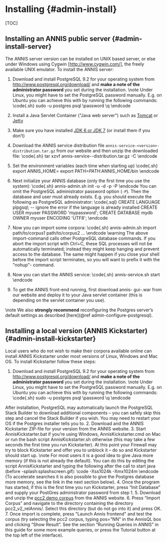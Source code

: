 Installing {#admin-install}
===========================

[TOC]

Installing an ANNIS public server {#admin-install-server}
---------------------------------

The ANNIS server version can be installed on UNIX based server, or else under
Windows using Cygwin [http://www.cygwin.com/], the freely available UNIX
emulator. To install the ANNIS server:

1. Download and install PostgreSQL 9.2 for your operating system from 
http://www.postgresql.org/download/ and **make a note of the administrator
password** you set during the installation.
\note Under Linux, you might have to set the PostgreSQL password
manually. E.g. on Ubuntu you can achieve this with by running
the following commands:
\code{.sh}
sudo -u postgres psql
\password
\q
\endcode

2. Install a Java Servlet Container ("Java web server") such as [Tomcat](http://tomcat.apache.org/) or [Jetty](http://www.mortbay.org/jetty/)
3. Make sure you have installed [JDK 6 or JDK 7](http://java.sun.com/javase/downloads/index.jsp)
 (or install them if you don’t)
4. Download the ANNIS service distribution file `annis-service-<version>-distribution.tar.gz` from our website
and then unzip the downloaded file:
\code{.sh}
tar xzvf annis-service-<version>-distribution.tar.gz -C <installation directory>
\endcode
5. Set the environment variables (each time when starting up)
\code{.sh}
export ANNIS_HOME=<installation directory>
export PATH=$PATH:$ANNIS_HOME/bin
\endcode
6. Next initialize your ANNIS database (only the first time you use the system):
\code{.sh}
annis-admin.sh init -u <username> -d <dbname> -p
-P <postgres password>
\endcode
You can omit the PostgreSQL administrator password option (`-P`). Then the database and user must already
exists. E.g. you should execute the following as PostgreSQL administrator:
\code{.sql}
CREATE LANGUAGE plpgsql; -- ignore the error if the language is already installed
CREATE USER myuser PASSWORD 'mypassword';
CREATE DATABASE mydb OWNER myuser ENCODING 'UTF8';
\endcode
7. Now you can import some corpora:
\code{.sh}
annis-admin.sh import path/to/corpus1 path/to/corpus2 ...
\endcode
\warning
The above import-command calls other PostgreSQL database
commands. If you abort the import script with Ctrl+C, these
SQL processes will not be automatically terminated; instead they
might keep hanging and prevent access to the database. The
same might happen if you close your shell before the import
script terminates, so you will want to prefix it with the "nohup"-
command.

8. Now you can start the ANNIS service:
\code{.sh}
annis-service.sh start
\endcode
9. To get the ANNIS front-end running, first download annis-
gui-<version>.war from our website and deploy it to your Java servlet
container (this is depending on the servlet container you use).

\note
We also **strongly recommend** reconfiguring the Postgres server’s default
settings as described [here](@ref admin-configure-postgresql).

Installing a local version (ANNIS Kickstarter) {#admin-install-kickstarter}
----------------------------------------------

Local users who do not wish to make their corpora available online can install
ANNIS Kickstarter under most versions of Linux, Windows and Mac OS. To install
Kickstarter follow these steps:

1. Download and install PostgreSQL 9.2 for your operating system from 
http://www.postgresql.org/download/ and **make a note of the administrator
password** you set during the installation.
\note Under Linux, you might have to set the PostgreSQL password
manually. E.g. on Ubuntu you can achieve this with by running
the following commands:
\code{.sh}
sudo -u postgres psql
\password
\q
\endcode

After installation, PostgreSQL may automatically launch the PostgreSQL
Stack Builder to download additional components – you can safely skip this
step and cancel the Stack Builder if you wish. You may need to restart your
OS if the Postgres installer tells you to.
2. Download and the ANNIS Kickstarter ZIP-file for your version from the ANNIS website.
3. Start AnnisKickstarter.bat if you’re using Windows, AnnisKickstarter.cmd on Mac or run the bash script
 AnnisKickstarter.sh otherwise (this may take a few seconds the first time you
run Kickstarter). At this point your Firewall may try to block Kickstarter and
offer you to unblock it – do so and Kickstarter should start up.
\note For most users it is a good idea to give Java more memory (if this
is not already the default). You can do this by editing the script
AnnisKickstarter and typing the following after the call to start
java (before -splash:splashscreen.gif):
\code
-Xss1024k -Xmx1024m
\endcode
(To accelerate searches it is also possible to give the Postgres
database more memory, see the link in the next section below).
4. Once the program has started, if this is the first time you run Kickstarter,
press “Init Database” and supply your PostGres administrator password
from step 1.
5. Download and unzip the [pcc2 demo corpus](http://korpling.german.hu-berlin.de/~annis/downloads/sample_corpora/pcc2_relAnnis.zip) from the
ANNIS website.
6. Press “Import Corpus” and navigate to the directory containing the directory pcc2_v2_relAnnis/. Select this directory (but do not go into it) and press OK.
7. Once import is complete, press "Launch Annis frontend" and test the corpus (try selecting the pcc2
corpus, typing pos="NN" in the AnnisQL box and clicking “Show Result”. See
the section “Running Queries in ANNIS” in this guide for some more example
queries, or press the Tutorial button at the top left of the interface).

